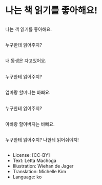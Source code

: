 # 나는 책 읽기를 좋아해요!

##
나는 책 읽기를 좋아해요.

##
누구한테 읽어주지?

##
내 동생은 자고있어요.

##
누구한테 읽어주지?

##
엄마랑 할머니는 바빠요.

##
누구한테 읽어주지?

##
아빠랑 할아버지는 바빠요.

##
누구한테 읽어주지? 나한테 읽어줘야지!

##
* License: [CC-BY]
* Text: Letta Machoga
* Illustration: Wiehan de Jager
* Translation: Michelle Kim
* Language: ko
